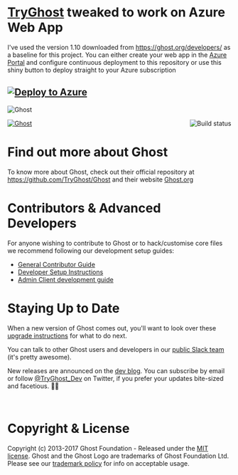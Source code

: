 # [TryGhost](https://github.com/TryGhost/Ghost) tweaked to work on Azure Web App
I've used the version 1.10 downloaded from https://ghost.org/developers/ as a baseline for this project.
You can either create your web app in the [Azure Portal](https://portal.azure.com) and configure continuous deployment to this repository or use this shiny button to deploy straight to your Azure subscription  

[![Deploy to Azure](https://azuredeploy.net/deploybutton.png)](https://azuredeploy.net/)  
---

![Ghost](https://user-images.githubusercontent.com/120485/28764244-344050c0-75d5-11e7-9314-45bc4177164e.png)

<a href="https://github.com/TryGhost/Ghost"><img src="https://cloud.githubusercontent.com/assets/120485/18661790/cf942eda-7f17-11e6-9eb6-9c65bfc2abd8.png" alt="Ghost" /></a>
<a href="https://travis-ci.org/TryGhost/Ghost"><img align="right" src="https://travis-ci.org/TryGhost/Ghost.svg?branch=master" alt="Build status" /></a>

# Find out more about Ghost
To know more about Ghost, check out their official repository at https://github.com/TryGhost/Ghost and their website [Ghost.org](https://ghost.org)


# Contributors & Advanced Developers

For anyone wishing to contribute to Ghost or to hack/customise core files we recommend following our development setup guides:

- [General Contributor Guide](https://docs.ghost.org/v1/docs/contributing)
- [Developer Setup Instructions](https://docs.ghost.org/v1/docs/working-with-ghost)
- [Admin Client development guide](https://docs.ghost.org/v1/docs/working-with-the-admin-client)


# Staying Up to Date

When a new version of Ghost comes out, you'll want to look over these [upgrade instructions](https://docs.ghost.org/v1/docs/upgrade) for what to do next.

You can talk to other Ghost users and developers in our [public Slack team](https://ghost.org/slack/) (it's pretty awesome).

New releases are announced on the [dev blog](http://dev.ghost.org/tag/releases/). You can subscribe by email or follow [@TryGhost_Dev](https://twitter.com/tryghost_dev) on Twitter, if you prefer your updates bite-sized and facetious. :saxophone::turtle:

&nbsp;


# Copyright & License

Copyright (c) 2013-2017 Ghost Foundation - Released under the [MIT license](LICENSE). Ghost and the Ghost Logo are trademarks of Ghost Foundation Ltd. Please see our [trademark policy](https://ghost.org/trademark/) for info on acceptable usage.
